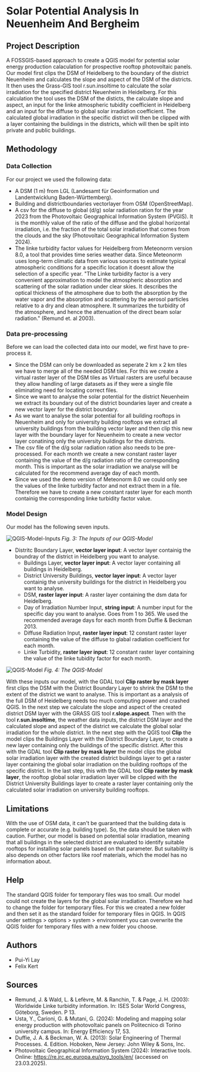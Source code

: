 # Solar Potential Analysis In Neuenheim And Bergheim



## Project Description
A FOSSGIS-based approach to create a QGIS model for potential solar energy production calaculation for prospective rooftop photovoltaic panels.
Our model first clips the DSM of Heidelberg to the boundary of the district Neuenheim and calculates the slope and aspect of the DSM of the districts. 
It then uses the Grass-GIS tool r.sun.insoltime to calculate the solar irradiation for the specified district Neuenheim in Heidelberg. For this calculation the tool uses the DSM of the disticts, the calculate slope and aspect, an input for the linke atmospheric tubidity coefficient in Heidelberg and an input for the diffuse to  global solar irradiation coefficient. 
The calculated global irradiation in the specific district will then be clipped with a layer containing the buildings in the districts, which will then be spilt into private and public buildings.


## Methodology

### Data Collection
For our project we used the following data:

  - A DSM (1 m) from LGL (Landesamt für Geoinformation und Landentwicklung Baden-Württemberg).
  - Building and districtboundaries vectorlayer from OSM (OpenStreetMap).
  - A csv for the diffuse to global (d/g) solar radiation ration for the year 2023 from the Photovoltaic Geographical Information System (PVGIS). It is the monthly value of the ratio of the diffuse and the global horizontal irradiation, i.e. the fraction of the total solar irradiation that comes from the clouds and the sky (Photovoltaic Geographical Information System 2024).
  - The linke turbidity factor values for Heidelberg from Meteonorm version 8.0, a tool that provides time series weather data. Since Meteonorm uses long-term climatic data from various sources to estimate typical atmospheric conditions for a specific location it doesnt allow the selection of a specific year. "The Linke turbidity factor is a very convenient approximation to model the atmospheric absorption and scattering of the solar radiation under clear skies. It describes the optical thickness of the atmosphere due to both the absorption by the water vapor and the absorption and scattering by the aerosol particles relative to a dry and clean atmosphere. It summarizes the turbidity of the atmosphere, and hence the attenuation of the direct beam solar radiation." (Remund et. al 2003).

### Data pre-processing
Before we can load the collected data into our model, we first have to pre-process it.

  - Since the DSM can only be downloaded as seperate 2 km x 2 km tiles we have to merge all of the needed DSM tiles. For this we create a virtual raster layer of the DSM tiles as Virtual rasters are useful because they allow handling of large datasets as if they were a single file eliminating need for locating correct files.
  - Since we want to analyse the solar potential for the district Neuenheim we extract its boundary out of the district boundaries layer and create a new vector layer for the district boundary.
  - As we want to analyse the solar potential for all building rooftops in Neuenheim and only for university building rooftops we extract all university buildings from the building vector layer and then clip this new layer with the boundary layer for Neuenheim to create a new vector layer conatining only the university buildings for the districts.
  - The csv file of the d/g solar radiation ration also needs to be pre-processed. For each month we create a new constant raster layer containing the value of the d/g radiation ratio of the corresponding month. This is important as the solar irradiation we analyse will be calculated for the recommend average day of each month.
  - Since we used the demo version of Meteonorm 8.0 we could only see the values of the linke turbidity factor and not extract them in a file. Therefore we have to create a new constant raster layer for each month containig the corresponding linke turbidity factor value.

### Model Design
Our model has the following seven inputs.

![QGIS-Model-Inputs](Figures/Fig_3_Model_Inputs_Table.png)
*Fig. 3: The Inputs of our QGIS-Model*

  * Distritc Boundary Layer, **vector layer input**: A vector layer containig the boundray of the district in Heidelberg you want to analyse.
	* Buildings Layer, **vector layer input**: A vector layer containing all buildings in Heidelberg.
	* District University Buildings, **vector layer input**: A vector layer containig the university buildings for the district in Heidelberg you want to analyse.
	* DSM, **raster layer input**: A raster layer containing the dsm data for Heidelberg.
	* Day of Irradiation Number Input, **string input**: A number input for the specific day you want to analyse. Goes from 1 to 365. We used the recommended average days for each month from Duffie & Beckman 2013.
	* Diffuse Radiation Input, **raster layer input**: 12 constant raster layer containing the value of the diffuse to glabal radiation coefficient for each month.
	* Linke Turbidity, **raster layer input**: 12 constant raster layer containing the value of the linke tubidity factor for each month.


![QGIS-Model](Figures/Fig_4_Model.png)
*Fig. 4: The QGIS-Model*

With these inputs our model, with the GDAL tool **Clip raster by mask layer** first clips the DSM with the District Boundary Layer to shrink the DSM to the extent of the district we want to analyse. This is important as a analysis of the full DSM of Heidelberg needs too much computing power and crashed QGIS. In the next step we calculate the slope and aspect of the created district DSM layer with the GRASS GIS tool **r.slope.aspect**. 
Then with the tool **r.sun.insoltime**, the weather data inputs, the district DSM layer and the calculated slope and aspect of the district we calculate the global solar irradiation for the whole district. 
In the next step with the QGIS tool **Clip** the model clips the Buildings Layer with the District Boundary Layer, to create a new layer containing only the buildings of the specific district. After this with the GDAL tool **Clip raster by mask layer** the model clips the global solar irradiation layer with the created district buildings layer to get a raster layer containing the global solar irradiation on the building rooftops of the specific district.
In the last step, this with the GDAL tool **Clip raster by mask layer**, the rooftop global solar irradiation layer will be clipped with the District University Buildings layer to create a raster layer containing only the calculated solar irradiation on university building rooftops.


## Limitations

With the use of OSM data, it can't be guaranteed that the building data is complete or accurate (e.g. building type). So, the data should be taken with caution. Further, our model is based on potential solar irradiation, meaning that all buildings in the selected district are evaluated to identify suitable rooftops for installing solar panels based on that parameter. But suitability is also depends on other factors like roof materials, which the model has no information about.


## Help

The standard QGIS folder for temporary files was too small. Our model could not create the layers for the global solar irradiation. Therefore we had to change the folder for temporary files.
For this we created a new folder and then set it as the standard folder for temporary files in QGIS. In QGIS under settings > options > system > environment you can overwrite the QGIS folder for temporary files with a new folder you choose.


## Authors

* Pui-Yi Lay
* Felix Kert


## Sources

* Remund, J. & Wald, L. & Lefèvre, M. & Ranchin, T. & Page, J. H. (2003): Worldwide Linke turbidity information. In: ISES Solar World Congress, Göteborg, Sweden. P 13.
* Usta, Y., Carioni, G. & Mutani, G. (2024): Modeling and mapping solar energy production with photovoltaic panels on Politecnico di Torino university campus. In: Energy Efficiency 17, 53.
* Duffie, J. A. & Beckman, W. A. (2013): Solar Engineering of Thermal Processes. 4. Edition. Hoboken, New Jersey: John Wiley & Sons, Inc.
* Photovoltaic Geographical Information System (2024): Interactive tools. Online: https://re.jrc.ec.europa.eu/pvg_tools/en/ (accessed on 23.03.2025).